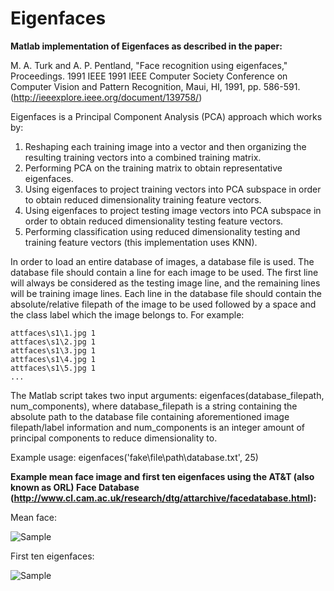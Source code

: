 # Eigenfaces

**Matlab implementation of Eigenfaces as described in the paper:**

M. A. Turk and A. P. Pentland, "Face recognition using eigenfaces," Proceedings. 1991 IEEE 1991 IEEE Computer Society Conference on Computer Vision and Pattern Recognition, Maui, HI, 1991, pp. 586-591. (http://ieeexplore.ieee.org/document/139758/)

Eigenfaces is a Principal Component Analysis (PCA) approach which works by:
1. Reshaping each training image into a vector and then organizing the resulting training vectors into a combined training matrix.
2. Performing PCA on the training matrix to obtain representative eigenfaces. 
3. Using eigenfaces to project training vectors into PCA subspace in order to obtain reduced dimensionality training feature vectors.
4. Using eigenfaces to project testing image vectors into PCA subspace in order to obtain reduced dimensionality testing feature vectors.
5. Performing classification using reduced dimensionality testing and training feature vectors (this implementation uses KNN).

In order to load an entire database of images, a database file is used. The database file should contain a line for each image to be used. The first line will always be considered as the testing image line, and the remaining lines will be training image lines. Each line in the database file should contain the absolute/relative filepath of the image to be used followed by a space and the class label which the image belongs to. For example:
```
attfaces\s1\1.jpg 1
attfaces\s1\2.jpg 1
attfaces\s1\3.jpg 1
attfaces\s1\4.jpg 1
attfaces\s1\5.jpg 1
...
```

The Matlab script takes two input arguments: eigenfaces(database_filepath, num_components), where database_filepath is a string containing the absolute path to the database file containing aforementioned image filepath/label information and num_components is an integer amount of principal components to reduce dimensionality to. 

Example usage: eigenfaces('fake\file\path\database.txt', 25)

**Example mean face image and first ten eigenfaces using the AT&T (also known as ORL) Face Database (http://www.cl.cam.ac.uk/research/dtg/attarchive/facedatabase.html):**

Mean face:

![Sample](https://github.com/phillity/Computer-Vision-Image-Processing/blob/master/Eigenfaces/meanface.jpg)

First ten eigenfaces:

![Sample](https://github.com/phillity/Computer-Vision-Image-Processing/blob/master/Eigenfaces/eigenfaces.jpg)